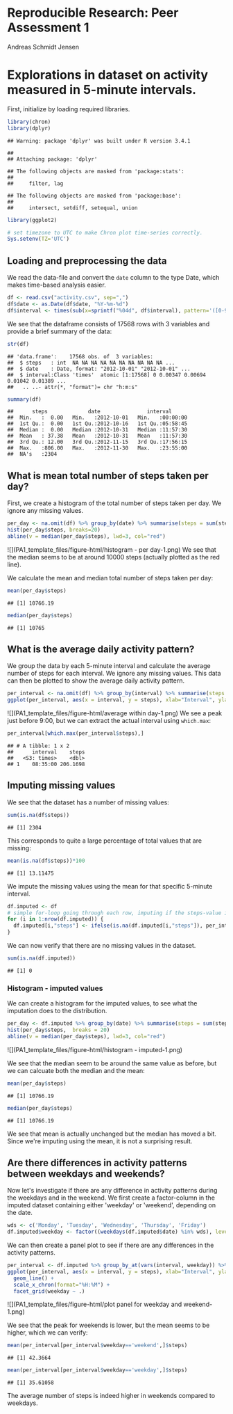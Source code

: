 # Reproducible Research: Peer Assessment 1
Andreas Schmidt Jensen  

# Explorations in dataset on activity measured in 5-minute intervals.

First, initialize by loading required libraries.

```r
library(chron)
library(dplyr)
```

```
## Warning: package 'dplyr' was built under R version 3.4.1
```

```
## 
## Attaching package: 'dplyr'
```

```
## The following objects are masked from 'package:stats':
## 
##     filter, lag
```

```
## The following objects are masked from 'package:base':
## 
##     intersect, setdiff, setequal, union
```

```r
library(ggplot2)

# set timezone to UTC to make Chron plot time-series correctly.
Sys.setenv(TZ='UTC')
```

## Loading and preprocessing the data
We read the data-file and convert the `date` column to the type Date, which makes time-based analysis easier.

```r
df <- read.csv("activity.csv", sep=",")
df$date <- as.Date(df$date, "%Y-%m-%d")
df$interval <- times(sub(x=sprintf("%04d", df$interval), pattern='([0-9]{2})([0-9]{2})', replacement='\\1:\\2:00'))
```
We see that the dataframe consists of 17568 rows with 3 variables and provide a brief summary of the data:

```r
str(df)
```

```
## 'data.frame':	17568 obs. of  3 variables:
##  $ steps   : int  NA NA NA NA NA NA NA NA NA NA ...
##  $ date    : Date, format: "2012-10-01" "2012-10-01" ...
##  $ interval:Class 'times'  atomic [1:17568] 0 0.00347 0.00694 0.01042 0.01389 ...
##   .. ..- attr(*, "format")= chr "h:m:s"
```

```r
summary(df)
```

```
##      steps             date               interval       
##  Min.   :  0.00   Min.   :2012-10-01   Min.   :00:00:00  
##  1st Qu.:  0.00   1st Qu.:2012-10-16   1st Qu.:05:58:45  
##  Median :  0.00   Median :2012-10-31   Median :11:57:30  
##  Mean   : 37.38   Mean   :2012-10-31   Mean   :11:57:30  
##  3rd Qu.: 12.00   3rd Qu.:2012-11-15   3rd Qu.:17:56:15  
##  Max.   :806.00   Max.   :2012-11-30   Max.   :23:55:00  
##  NA's   :2304
```

## What is mean total number of steps taken per day?
First, we create a histogram of the total number of steps taken per day. We ignore any missing values.

```r
per_day <- na.omit(df) %>% group_by(date) %>% summarise(steps = sum(steps))
hist(per_day$steps, breaks=20)
abline(v = median(per_day$steps), lwd=3, col="red")
```

![](PA1_template_files/figure-html/histogram - per day-1.png)<!-- -->
We see that the median seems to be at around 10000 steps (actually plotted as the red line).

We calculate the mean and median total number of steps taken per day:

```r
mean(per_day$steps)
```

```
## [1] 10766.19
```

```r
median(per_day$steps)
```

```
## [1] 10765
```

## What is the average daily activity pattern?
We group the data by each 5-minute interval and calculate the average number of steps for each interval. We ignore any missing values.
This data can then be plotted to show the average daily activity pattern.

```r
per_interval <- na.omit(df) %>% group_by(interval) %>% summarise(steps = mean(steps))
ggplot(per_interval, aes(x = interval, y = steps), xlab="Interval", ylab="Average number of steps") + geom_line() + scale_x_chron(format="%H:%M", n = 10)
```

![](PA1_template_files/figure-html/average within day-1.png)<!-- -->
We see a peak just before 9:00, but we can extract the actual interval using `which.max`:

```r
per_interval[which.max(per_interval$steps),]
```

```
## # A tibble: 1 x 2
##      interval    steps
##   <S3: times>    <dbl>
## 1    08:35:00 206.1698
```

## Imputing missing values

We see that the dataset has a number of missing values:

```r
sum(is.na(df$steps))
```

```
## [1] 2304
```
This corresponds to quite a large percentage of total values that are missing:

```r
mean(is.na(df$steps))*100
```

```
## [1] 13.11475
```

We impute the missing values using the mean for that specific 5-minute interval.

```r
df.imputed <- df
# simple for-loop going through each row, imputing if the steps-value is missing.
for (i in 1:nrow(df.imputed)) {
  df.imputed[i,"steps"] <- ifelse(is.na(df.imputed[i,"steps"]), per_interval[per_interval$interval==df.imputed[i,"interval"],"steps"], df.imputed[i,"steps"])
}
```

We can now verify that there are no missing values in the dataset.

```r
sum(is.na(df.imputed))
```

```
## [1] 0
```

### Histogram - imputed values
We can create a histogram for the imputed values, to see what the imputation does to the distribution.

```r
per_day <- df.imputed %>% group_by(date) %>% summarise(steps = sum(steps))
hist(per_day$steps,  breaks = 20)
abline(v = median(per_day$steps), lwd=3, col="red")
```

![](PA1_template_files/figure-html/histogram - imputed-1.png)<!-- -->

We see that the median seem to be around the same value as before, but we can calcuate both the median and the mean:

```r
mean(per_day$steps)
```

```
## [1] 10766.19
```

```r
median(per_day$steps)
```

```
## [1] 10766.19
```

We see that mean is actually unchanged but the median has moved a bit. Since we're imputing using the mean, it is not a surprising result.

## Are there differences in activity patterns between weekdays and weekends?
Now let's investigate if there are any difference in activity patterns during the weekdays and in the weekend. We first create a factor-column in the imputed dataset containing either 'weekday' or 'weekend', depending on the date. 

```r
wds <- c('Monday', 'Tuesday', 'Wednesday', 'Thursday', 'Friday')
df.imputed$weekday <- factor((weekdays(df.imputed$date) %in% wds), levels=c(F, T), labels=c('weekend', 'weekday'))
```

We can then create a panel plot to see if there are any differences in the activity patterns.


```r
per_interval <- df.imputed %>% group_by_at(vars(interval, weekday)) %>% summarise(steps = mean(steps))
ggplot(per_interval, aes(x = interval, y = steps), xlab="Interval", ylab="Average number of steps") + 
  geom_line() + 
  scale_x_chron(format="%H:%M") +
  facet_grid(weekday ~ .)
```

![](PA1_template_files/figure-html/plot panel for weekday and weekend-1.png)<!-- -->

We see that the peak for weekends is lower, but the mean seems to be higher, which we can verify:



```r
mean(per_interval[per_interval$weekday=='weekend',]$steps)
```

```
## [1] 42.3664
```

```r
mean(per_interval[per_interval$weekday=='weekday',]$steps)
```

```
## [1] 35.61058
```
The average number of steps is indeed higher in weekends compared to weekdays.


